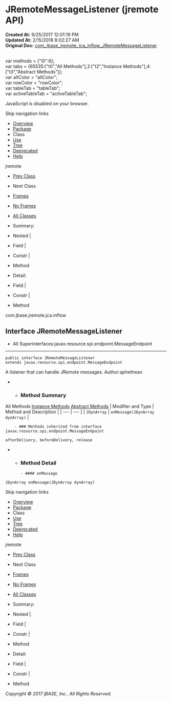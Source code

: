 # JRemoteMessageListener (jremote   API)

**Created At:** 9/25/2017 12:01:19 PM  
**Updated At:** 2/15/2018 8:02:27 AM  
**Original Doc:** [com_jbase_jremote_jca_inflow_JRemoteMessageListener](https://docs.jbase.com/39262-inflow/com_jbase_jremote_jca_inflow_JRemoteMessageListener)  

<!--<br>    try {<br>        if (location.href.indexOf('is-external=true') == -1) {<br>            parent.document.title="JRemoteMessageListener (jremote   API)";<br>        }<br>    }<br>    catch(err) {<br>    }<br>//--><br>var methods = {"i0":6};<br>var tabs = {65535:["t0","All Methods"],2:["t2","Instance Methods"],4:["t3","Abstract Methods"]};<br>var altColor = "altColor";<br>var rowColor = "rowColor";<br>var tableTab = "tableTab";<br>var activeTableTab = "activeTableTab";
JavaScript is disabled on your browser.

Skip navigation links

- [Overview](../../../../../overview-summary.html)
- [Package](/39262-inflow/com_jbase_jremote_jca_inflow_package-summary)
- Class
- [Use](/39263-class-use/com_jbase_jremote_jca_inflow_class-use_JRemoteMessageListener)
- [Tree](/39262-inflow/com_jbase_jremote_jca_inflow_package-tree)
- [Deprecated](../../../../../deprecated-list.html)
- [Help](../../../../../help-doc.html)


jremote <br>

- [Prev Class](/39262-inflow/com_jbase_jremote_jca_inflow_JRemoteActivationSpec "class in com.jbase.jremote.jca.inflow")
- Next Class


- [Frames](../../../../../index.html?com/jbase/jremote/jca/inflow//39262-inflow/com_jbase_jremote_jca_inflow_JRemoteMessageListener)
- [No Frames](/39262-inflow/com_jbase_jremote_jca_inflow_JRemoteMessageListener)


- [All Classes](../../../../../allclasses-noframe.html)


<!--<br>  allClassesLink = document.getElementById("allclasses\_navbar\_top");<br>  if(window==top) {<br>    allClassesLink.style.display = "block";<br>  }<br>  else {<br>    allClassesLink.style.display = "none";<br>  }<br>  //-->

- Summary:
- Nested |
- Field |
- Constr |
- Method


- Detail:
- Field |
- Constr |
- Method

com.jbase.jremote.jca.inflow

## Interface JRemoteMessageListener

- All Superinterfaces:javax.resource.spi.endpoint.MessageEndpoint
* * *


```
public interface JRemoteMessageListener
extends javax.resource.spi.endpoint.MessageEndpoint
```

A listener that can handle JRemote messages.
Author:aphethean

- - ### Method Summary


All Methods [Instance Methods](javascript:show%282%29;) [Abstract Methods](javascript:show%284%29;) | Modifier and Type | Method and Description |
| --- | --- |
| `JDynArray` | `onMessage(JDynArray dynArray)`  |


        - ### Methods inherited from interface javax.resource.spi.endpoint.MessageEndpoint
`afterDelivery, beforeDelivery, release`

- - ### Method Detail

        - #### onMessage

```
JDynArray onMessage(JDynArray dynArray)
```

Skip navigation links

- [Overview](../../../../../overview-summary.html)
- [Package](/39262-inflow/com_jbase_jremote_jca_inflow_package-summary)
- Class
- [Use](/39263-class-use/com_jbase_jremote_jca_inflow_class-use_JRemoteMessageListener)
- [Tree](/39262-inflow/com_jbase_jremote_jca_inflow_package-tree)
- [Deprecated](../../../../../deprecated-list.html)
- [Help](../../../../../help-doc.html)


jremote <br>

- [Prev Class](/39262-inflow/com_jbase_jremote_jca_inflow_JRemoteActivationSpec "class in com.jbase.jremote.jca.inflow")
- Next Class


- [Frames](../../../../../index.html?com/jbase/jremote/jca/inflow//39262-inflow/com_jbase_jremote_jca_inflow_JRemoteMessageListener)
- [No Frames](/39262-inflow/com_jbase_jremote_jca_inflow_JRemoteMessageListener)


- [All Classes](../../../../../allclasses-noframe.html)


<!--<br>  allClassesLink = document.getElementById("allclasses\_navbar\_bottom");<br>  if(window==top) {<br>    allClassesLink.style.display = "block";<br>  }<br>  else {<br>    allClassesLink.style.display = "none";<br>  }<br>  //-->

- Summary:
- Nested |
- Field |
- Constr |
- Method


- Detail:
- Field |
- Constr |
- Method

*Copyright © 2017 jBASE, Inc.. All Rights Reserved.*
